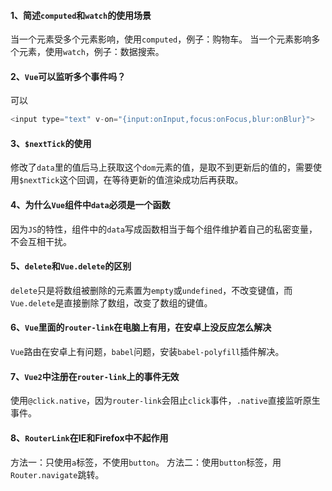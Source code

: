 #### 1、简述`computed`和`watch`的使用场景
当一个元素受多个元素影响，使用`computed`，例子：购物车。
当一个元素影响多个元素，使用`watch`，例子：数据搜索。
#### 2、`Vue`可以监听多个事件吗？
可以
```JavaScript
<input type="text" v-on="{input:onInput,focus:onFocus,blur:onBlur}">
```
#### 3、`$nextTick`的使用
修改了`data`里的值后马上获取这个`dom`元素的值，是取不到更新后的值的，需要使用`$nextTick`这个回调，在等待更新的值渲染成功后再获取。
#### 4、为什么`Vue`组件中`data`必须是一个函数
因为`JS`的特性，组件中的`data`写成函数相当于每个组件维护着自己的私密变量，不会互相干扰。
#### 5、`delete`和`Vue.delete`的区别
`delete`只是将数组被删除的元素置为`empty`或`undefined`，不改变键值，而`Vue.delete`是直接删除了数组，改变了数组的键值。
#### 6、`Vue`里面的`router-link`在电脑上有用，在安卓上没反应怎么解决
`Vue`路由在安卓上有问题，`babel`问题，安装`babel-polyfill`插件解决。
#### 7、`Vue2`中注册在`router-link`上的事件无效
使用`@click.native`，因为`router-link`会阻止`click`事件，`.native`直接监听原生事件。
#### 8、`RouterLink`在IE和Firefox中不起作用
方法一：只使用`a`标签，不使用`button`。
方法二：使用`button`标签，用`Router.navigate`跳转。